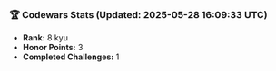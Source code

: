 ### 🏆 Codewars Stats (Updated: 2025-05-28 16:09:33 UTC)

- **Rank:** 8 kyu
- **Honor Points:** 3
- **Completed Challenges:** 1
